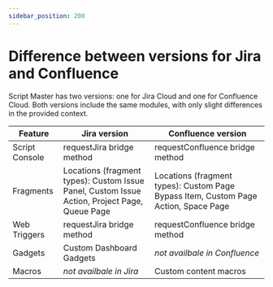 ```yaml
---
sidebar_position: 200
---
```


# Difference between versions for Jira and Confluence

Script Master has two versions: one for Jira Cloud and one for Confluence Cloud. Both versions include the same modules, with only slight differences in the provided context. 

| Feature | Jira version | Confluence version |
|---|---|---|
| Script Console | requestJira bridge method | requestConfluence bridge method |
| Fragments | Locations (fragment types): Custom Issue Panel, Custom Issue Action, Project Page, Queue Page | Locations (fragment types): Custom Page Bypass Item, Custom Page Action, Space Page |
| Web Triggers | requestJira bridge method | requestConfluence bridge method |
| Gadgets | Custom Dashboard Gadgets | *not availbale in Confluence* |
| Macros | *not availbale in Jira* | Custom content macros |